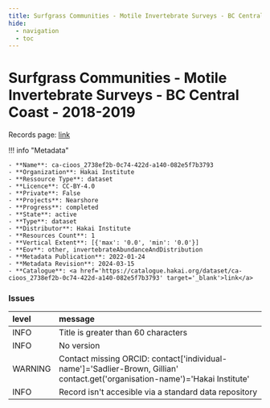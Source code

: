 ```yaml
---
title: Surfgrass Communities - Motile Invertebrate Surveys - BC Central Coast - 2018-2019
hide:
  - navigation
  - toc
---
```


# Surfgrass Communities - Motile Invertebrate Surveys - BC Central Coast - 2018-2019

Records page: <a href='https://catalogue.hakai.org/dataset/ca-cioos_2738ef2b-0c74-422d-a140-082e5f7b3793' target='_blank'>link</a>

<div id='map'></div>

!!! info "Metadata"
    
    - **Name**: ca-cioos_2738ef2b-0c74-422d-a140-082e5f7b3793 
    - **Organization**: Hakai Institute 
    - **Ressource Type**: dataset 
    - **Licence**: CC-BY-4.0 
    - **Private**: False 
    - **Projects**: Nearshore 
    - **Progress**: completed 
    - **State**: active 
    - **Type**: dataset 
    - **Distributor**: Hakai Institute 
    - **Resources Count**: 1 
    - **Vertical Extent**: [{'max': '0.0', 'min': '0.0'}] 
    - **Eov**: other, invertebrateAbundanceAndDistribution 
    - **Metadata Publication**: 2022-01-24 
    - **Metadata Revision**: 2024-03-15 
    - **Catalogue**: <a href='https://catalogue.hakai.org/dataset/ca-cioos_2738ef2b-0c74-422d-a140-082e5f7b3793' target='_blank'>link</a> 

### Issues

| level   | message                                                                                                                       |
|:--------|:------------------------------------------------------------------------------------------------------------------------------|
| INFO    | Title is greater than 60 characters                                                                                           |
| INFO    | No version                                                                                                                    |
| WARNING | Contact missing ORCID: contact['individual-name']='Sadlier-Brown, Gillian' contact.get('organisation-name')='Hakai Institute' |
| INFO    | Record isn't accesible via a standard data repository                                                                         |

<script>
   document.addEventListener("DOMContentLoaded", function() {
    var map = L.map('map').setView([51.505, -125.09], 5);
    L.tileLayer('https://tile.openstreetmap.org/{z}/{x}/{y}.png', {
        maxZoom: 19,
        attribution: '&copy; <a href="http://www.openstreetmap.org/copyright">OpenStreetMap</a>'
    }).addTo(map);
    var geojsonFeature = {
        "type": "Feature",
        "properties": {
            "name" : "Surfgrass Communities - Motile Invertebrate Surveys - BC Central Coast - 2018-2019"
        },
        "geometry": {'type': 'Polygon', 'coordinates': [[[-128.17701209, 51.62693395], [-128.1138407, 51.62693395], [-128.1138407, 51.67805576], [-128.17701209, 51.67805576], [-128.17701209, 51.62693395]]]}
    }
    L.geoJSON(geojsonFeature).addTo(map);
   })
</script>
